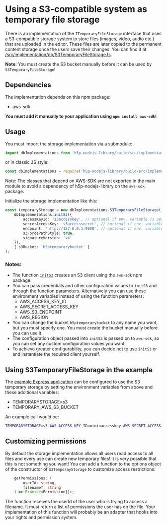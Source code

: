 # Using a S3-compatible system as temporary file storage

There is an implementation of the `ITemporaryFileStorage` interface that uses a
S3-compatible storage system to store files (images, video, audio etc.) that are
uploaded in the editor. These files are later copied to the permanent
content storage once the users save their changes.
You can find it at
[/src/implementation/db/S3TemporaryFileStorage.ts](/src/implementation/db/S3TemporaryFileStorage.ts).

**Note:** You must create the S3 bucket manually before it can be used by
`S3TemporaryFileStorage`!

## Dependencies

The implementation depends on this npm package:

-   aws-sdk

**You must add it manually to your application using `npm install aws-sdk`!**

## Usage

You must import the storage implementation via a submodule:

```ts
import dbImplementations from 'h5p-nodejs-library/build/src/implementation/db';
```

or in classic JS style:

```js
const dbImplementations = require('h5p-nodejs-library/build/src/implementation/db');
```

Note: The classes that depend on AWS-SDK are not exported in the
main module to avoid a dependency of h5p-nodejs-library on the `aws-sdk`
package.

Initialize the storage implementation like this:

```ts
const temporaryStorage = new dbImplementations.S3TemporaryFileStorage(
    dbImplementations.initS3({
        accessKeyId: 's3accesskey', // optional if env. variable is set
        secretAccessKey: 's3accesssecret', // optional if env. variable is set
        endpoint: 'http://127.0.0.1:9000', // optional if env. variable is set
        s3ForcePathStyle: true,
        signatureVersion: 'v4'
    }),
    { s3Bucket: 'h5ptemporarybucket' }
);
```

### Notes:

-   The function [`initS3`](/src/implementation/db/initS3.ts) creates an S3
    client using the `aws-sdk` npm package.
-   You can pass credentials and other configuration values to `initS3` and
    through the function parameters. Alternatively you can use these
    environment variables instead of using the function parameters:
    -   AWS_ACCESS_KEY_ID
    -   AWS_SECRET_ACCESS_KEY
    -   AWS_S3_ENDPOINT
    -   AWS_REGION
-   You can change the bucket `h5ptemporarybucket` to any name you want, but you
    must specify one. You must create the bucket manually before you can use it.
-   The configuration object passed into `initS3` is passed on to `aws-sdk`, so
    you can set any custom configuration values you want.
-   To achieve greater configurability, you can decide not to use `initS3` or
    and instantiate the required client yourself.

## Using S3TemporaryFileStorage in the example

The [example Express application](/examples/express.ts) can be configured to
use the S3 temporary storage by setting the environment variables from above and
these additional variables:

-   TEMPORARYSTORAGE=s3
-   TEMPORARY_AWS_S3_BUCKET

An example call would be:

```sh
TEMPORARYSTORAGE=s3 AWS_ACCESS_KEY_ID=minioaccesskey AWS_SECRET_ACCESS_KEY=miniosecret AWS_S3_ENDPOINT="http://127.0.0.1:9000" TEMPORARY_AWS_S3_BUCKET=h5ptemporarybucket npm start
```

## Customizing permissions

By default the storage implementation allows all users read access to all files
and every use can create new temporary files! It is very possible that this is
not something you want! You can add a function to the options object of the
constructor of `S3TemporayStorage` to customize access restrictions:

```ts
    getPermissions: (
        userId: string,
        filename?: string
    ) => Promise<Permission[]>;
```

The function receives the userId of the user who is trying to access a filename.
It must return a list of permissions the user has on the file. Your
implementation of this function will probably be an adapter that hooks into your
rights and permission system.
